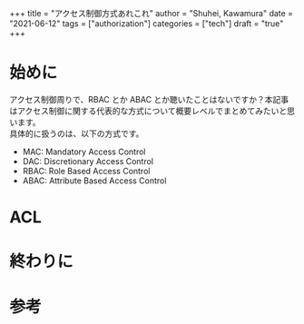 +++
title = "アクセス制御方式あれこれ"
author = "Shuhei, Kawamura"
date = "2021-06-12"
tags = ["authorization"]
categories = ["tech"]
draft = "true"
+++

# 始めに

アクセス制御周りで、RBAC とか ABAC とか聴いたことはないですか？本記事はアクセス制御に関する代表的な方式について概要レベルでまとめてみたいと思います。  
具体的に扱うのは、以下の方式です。

- MAC: Mandatory Access Control
- DAC: Discretionary Access Control
- RBAC: Role Based Access Control
- ABAC: Attribute Based Access Control

# ACL

# 終わりに

# 参考
